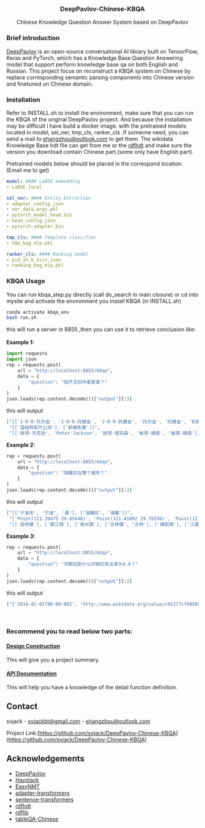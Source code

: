 <!-- PROJECT LOGO -->
<br />
<p align="center">
  <h3 align="center">DeepPavlov-Chinese-KBQA</h3>

  <p align="center">
   		Chinese Knowledge Question Answer System based on DeepPavlov
    <br />
  </p>
</p>

### Brief introduction

[DeepPavlov](https://github.com/deeppavlov/DeepPavlov) is an open-source conversational AI library built on TensorFlow, Keras and PyTorch, which
has a Knowledge Base Question Answering model that support perform knowledge base qa on both English and
Russian.
This project focus on reconstruct a KBQA system on Chinese by replace corresponding semantic parsing
components into Chinese version and finetuned on Chinese domain.


### Installation
Refer to INSTALL.sh to install the environment, make sure that you can run the KBQA of the original DeepPavlov project.
And because the installation may be difficult i have build a docker image. with the pretrained models located in model, sel_ner, tmp_cls, ranker_cls .If someone need, you can send a mail to ehangzhou@outlook.com to get them.
The wikidata Knowledge Base hdt file can get from me or the [rdfhdt](https://www.rdfhdt.org/datasets/) and make sure the version you download contain Chinese part.(some only have English part).

Pretrained models below should be placed in the correspond location. (Email me to get)
```yml
model: #### LaBSE embedding
- LaBSE_local  

sel_ner: #### Entity Extraction
- adapter_config.json
- ner_data_args.pkl
- pytorch_model_head.bin
- head_config.json
- pytorch_adapter.bin

tmp_cls: #### Template classifier
- tmp_bag_mlp.pkl

ranker_cls: #### Ranking model
- pid_zh_b_dict.json
- ranking_bag_mlp.pkl
```

### KBQA Usage
You can run kbqa_step.py directly (call do_search in main closure) or cd into mysite and activate the environment you install KBQA (in INSTALL.sh)
```bash
conda activate kbqa_env
bash run.sh
```
this will run a server in 8855 ,then you can use it  to retrieve conclusion like:<br/>
<br/>
<b>Example 1:</b>
```python
import requests
import json
rep = requests.post(
    url = "http://localhost:8855/kbqa",
    data = {
        "question": "指环王的作者是谁？"
    }
)
json.loads(rep.content.decode())["output"][:3]
```
this will output
```json
["[['J·R·R·托尔金', 'J·R·R·托爾金', 'J·R·R·託爾金', '托尔金', '托爾金', '約翰·羅納德·瑞爾·托爾金', '約翰·羅納德·瑞爾·託爾金', '约翰·罗纳德·瑞尔·托尔金']]",
 "[['溫紐特影片公司'], ['新線影業']]",
 "[['彼得·杰克逊', 'Peter Jackson', '彼得·傑克森', '彼得·積遜', '彼德·積遜'], ['法蘭·華許', '法蘭·沃許', '法蘭·華爾絲'], ['巴利·奧斯朋'], ['索尔·扎恩兹']]"]
```

<b>Example 2:</b>
```python
rep = requests.post(
    url = "http://localhost:8855/kbqa",
    data = {
        "question": "海曙区在哪个城市？"
    }
)
json.loads(rep.content.decode())["output"][:3]
```
this will output
```json
["[['宁波市', '宁波', '甬'], ['海曙区', '海曙']]",
 "['Point(121.39475 29.85648)', 'Point(121.41092 29.78336)', 'Point(121.53333333333 29.883333333333)']",
 "[['高桥镇'], ['鄞江镇'], ['章水镇'], ['古林镇', '古林'], ['横街镇'], ['江厦街道', '江厦街道办事处'], ['望春街道', '望春街道办事处'], ['段塘街道', '段塘街道办事处'], ['洞桥镇'], ['集士港镇'], ['月湖街道', '月湖街道 (宁波市)', '月湖街道办事处'], ['鼓楼街道 (宁波市)'], ['南门街道 (宁波市)'], ['西门街道'], ['白云街道'], ['石碶街道'], ['龙观乡']]"]
```

<b>Example 3:</b>
```python
rep = requests.post(
    url = "http://localhost:8855/kbqa",
    data = {
        "question": "洪都拉斯什么时候的失业率为4.0？"
    }
)
json.loads(rep.content.decode())["output"][:3]
```
this will output
```json
["['2014-01-01T00:00:00Z', 'http://www.wikidata.org/value/c91277cf69500270615dc91eeba92a40']"]
```

<br/>
<h3>
<b>
Recommend you to read below two parts:
</b>
</h3>

<h4>
<p>
<a href="design_construction.md"> Design Construction </a>
</p>
</h4>
This will give you a project summary.

<h4>
<p>
<a href="api_doc.md"> API Documentation </a>
</p>
</h4>
This will help you have a knowledge of the detail function definition.

<!-- CONTACT -->
## Contact

<!--
Your Name - [@your_twitter](https://twitter.com/your_username) - email@example.com
-->
svjack - svjackbt@gmail.com - ehangzhou@outlook.com

<!--
Project Link: [https://github.com/your_username/repo_name](https://github.com/your_username/repo_name)
-->
Project Link:[https://github.com/svjack/DeepPavlov-Chinese-KBQA](https://github.com/svjack/DeepPavlov-Chinese-KBQA)


<!-- ACKNOWLEDGEMENTS -->
## Acknowledgements
<!--
* [GitHub Emoji Cheat Sheet](https://www.webpagefx.com/tools/emoji-cheat-sheet)
* [Img Shields](https://shields.io)
* [Choose an Open Source License](https://choosealicense.com)
* [GitHub Pages](https://pages.github.com)
* [Animate.css](https://daneden.github.io/animate.css)
* [Loaders.css](https://connoratherton.com/loaders)
* [Slick Carousel](https://kenwheeler.github.io/slick)
* [Smooth Scroll](https://github.com/cferdinandi/smooth-scroll)
* [Sticky Kit](http://leafo.net/sticky-kit)
* [JVectorMap](http://jvectormap.com)
* [Font Awesome](https://fontawesome.com)
-->
* [DeepPavlov](https://github.com/deeppavlov/DeepPavlov)
* [Haystack](https://github.com/deepset-ai/haystack)
* [EasyNMT](https://github.com/UKPLab/EasyNMT)
* [adapter-transformers](https://github.com/adapter-hub/adapter-transformers)
* [sentence-transformers](https://github.com/UKPLab/sentence-transformers)
* [rdfhdt](https://www.rdfhdt.org/datasets/)
* [rdflib](https://github.com/RDFLib/rdflib)
* [tableQA-Chinese](https://github.com/svjack/tableQA-Chinese)



<!-- MARKDOWN LINKS & IMAGES -->
<!-- https://www.markdownguide.org/basic-syntax/#reference-style-links -->
[contributors-shield]: https://img.shields.io/github/contributors/othneildrew/Best-README-Template.svg?style=flat-square
[contributors-url]: https://github.com/othneildrew/Best-README-Template/graphs/contributors
[forks-shield]: https://img.shields.io/github/forks/othneildrew/Best-README-Template.svg?style=flat-square
[forks-url]: https://github.com/othneildrew/Best-README-Template/network/members
[stars-shield]: https://img.shields.io/github/stars/othneildrew/Best-README-Template.svg?style=flat-square
[stars-url]: https://github.com/othneildrew/Best-README-Template/stargazers
[issues-shield]: https://img.shields.io/github/issues/othneildrew/Best-README-Template.svg?style=flat-square
[issues-url]: https://github.com/othneildrew/Best-README-Template/issues
[license-shield]: https://img.shields.io/github/license/othneildrew/Best-README-Template.svg?style=flat-square
[license-url]: https://github.com/othneildrew/Best-README-Template/blob/master/LICENSE.txt
[linkedin-shield]: https://img.shields.io/badge/-LinkedIn-black.svg?style=flat-square&logo=linkedin&colorB=555
[linkedin-url]: https://linkedin.com/in/othneildrew
[product-screenshot]: images/screenshot.png
